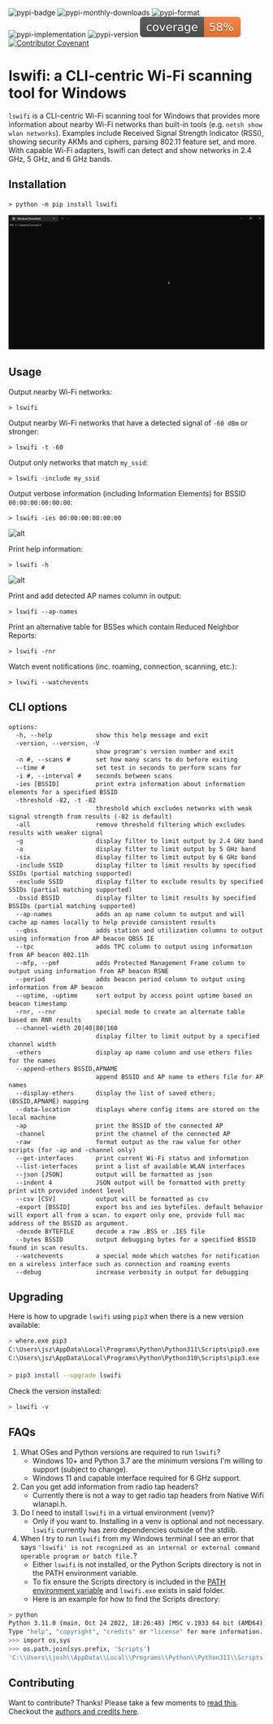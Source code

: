 ![pypi-badge](https://img.shields.io/pypi/v/lswifi) ![pypi-monthly-downloads](https://img.shields.io/pypi/dm/lswifi) ![pypi-format](https://img.shields.io/pypi/format/lswifi) ![pypi-implementation](https://img.shields.io/pypi/implementation/lswifi) ![pypi-version](https://img.shields.io/pypi/pyversions/lswifi) ![coverage-badge](https://raw.githubusercontent.com/joshschmelzle/lswifi/main/coverage.svg) [![Contributor Covenant](https://img.shields.io/badge/Contributor%20Covenant-2.1-4baaaa.svg)](https://github.com/joshschmelzle/lswifi/blob/main/CODE_OF_CONDUCT.md)

lswifi: a CLI-centric Wi-Fi scanning tool for Windows
=====================================================

`lswifi` is a CLI-centric Wi-Fi scanning tool for Windows that provides more information about nearby Wi-Fi networks than built-in tools (e.g. `netsh show wlan networks`). Examples include Received Signal Strength Indicator (RSSI), showing security AKMs and ciphers, parsing 802.11 feature set, and more. With capable Wi-Fi adapters, lswifi can detect and show networks in 2.4 GHz, 5 GHz, and 6 GHz bands.

Installation
------------

``` {.sourceCode .bash}
> python -m pip install lswifi
```

![alt](https://raw.githubusercontent.com/joshschmelzle/lswifi/main/docs/pip_install.gif "animation showing install of lswifi")

Usage
-----

Output nearby Wi-Fi networks:

``` {.sourceCode .bash}
> lswifi
```

Output nearby Wi-Fi networks that have a detected signal of `-60 dBm` or stronger:

``` {.sourceCode .bash}
> lswifi -t -60
```

Output only networks that match `my_ssid`:

``` {.sourceCode .bash}
> lswifi -include my_ssid
```

Output verbose information (including Information Elements) for BSSID `00:00:00:00:00:00`:

``` {.sourceCode .bash}
> lswifi -ies 00:00:00:00:00:00
```

![alt](https://raw.githubusercontent.com/joshschmelzle/lswifi/main/docs/information_elements.gif "animation showing printing verbose information for a particular BSSID")

Print help information:

``` {.sourceCode .bash}
> lswifi -h
```

![alt](https://raw.githubusercontent.com/joshschmelzle/lswifi/main/docs/help_menu.gif "animation showing printing help for lswifi")

Print and add detected AP names column in output:

``` {.sourceCode .bash}
> lswifi --ap-names
```

Print an alternative table for BSSes which contain Reduced Neighbor Reports:

``` {.sourceCode .bash}
> lswifi -rnr
```

Watch event notifications (inc. roaming, connection, scanning, etc.):

``` {.sourceCode .bash}
> lswifi --watchevents
```

CLI options
-----------

```ascii
options:
  -h, --help            show this help message and exit
  -version, --version, -V
                        show program's version number and exit
  -n #, --scans #       set how many scans to do before exiting
  --time #              set test in seconds to perform scans for
  -i #, --interval #    seconds between scans
  -ies [BSSID]          print extra information about information elements for a specified BSSID
  -threshold -82, -t -82
                        threshold which excludes networks with weak signal strength from results (-82 is default)
  -all                  remove threshold filtering which excludes results with weaker signal
  -g                    display filter to limit output by 2.4 GHz band
  -a                    display filter to limit output by 5 GHz band
  -six                  display filter to limit output by 6 GHz band
  -include SSID         display filter to limit results by specified SSIDs (partial matching supported)
  -exclude SSID         display filter to exclude results by specified SSIDs (partial matching supported)
  -bssid BSSID          display filter to limit results by specified BSSIDs (partial matching supported)
  --ap-names            adds an ap name column to output and will cache ap names locally to help provide consistent results
  --qbss                adds station and utilization columns to output using information from AP beacon QBSS IE
  --tpc                 adds TPC column to output using information from AP beacon 802.11h
  --mfp, --pmf          adds Protected Management Frame column to output using information from AP beacon RSNE
  --period              adds beacon period column to output using information from AP beacon
  --uptime, -uptime     sort output by access point uptime based on beacon timestamp
  -rnr, --rnr           special mode to create an alternate table based on RNR results
  --channel-width 20|40|80|160
                        display filter to limit output by a specified channel width
  -ethers               display ap name column and use ethers files for the names
  --append-ethers BSSID,APNAME
                        append BSSID and AP name to ethers file for AP names
  --display-ethers      display the list of saved ethers; (BSSID,APNAME) mapping
  --data-location       displays where config items are stored on the local machine
  -ap                   print the BSSID of the connected AP
  -channel              print the channel of the connected AP
  -raw                  format output as the raw value for other scripts (for -ap and -channel only)
  --get-interfaces      print current Wi-Fi status and information
  --list-interfaces     print a list of available WLAN interfaces
  --json [JSON]         output will be formatted as json
  --indent 4            JSON output will be formatted with pretty print with provided indent level
  --csv [CSV]           output will be formatted as csv
  -export [BSSID]       export bss and ies bytefiles. default behavior will export all from a scan. to export only one, provide full mac address of the BSSID as argument.
  -decode BYTEFILE      decode a raw .BSS or .IES file
  --bytes BSSID         output debugging bytes for a specified BSSID found in scan results.
  --watchevents         a special mode which watches for notification on a wireless interface such as connection and roaming events
  --debug               increase verbosity in output for debugging
```

Upgrading
---------

Here is how to upgrade `lswifi` using `pip3` when there is a new version available:

```bash
> where.exe pip3
C:\Users\jsz\AppData\Local\Programs\Python\Python311\Scripts\pip3.exe
C:\Users\jsz\AppData\Local\Programs\Python\Python310\Scripts\pip3.exe

> pip3 install --upgrade lswifi
```

Check the version installed:

```bash
> lswifi -v
```

FAQs
----

1. What OSes and Python versions are required to run `lswifi`?
    - Windows 10+ and Python 3.7 are the minimum versions I'm willing to support (subject to change).
    - Windows 11 and capable interface required for 6 GHz support.
2. Can you get add information from radio tap headers?
    - Currently there is not a way to get radio tap headers from Native Wifi wlanapi.h.
3. Do I need to install `lswifi` in a virtual environment (venv)?
   - Only if you want to. Installing in a venv is optional and not necessary. `lswifi` currently has zero dependencies outside of the stdlib.
4. When I try to run `lswifi` from my Windows terminal I see an error that says `'lswifi' is not recognized as an internal or external command operable program or batch file.`?
   - Either `lswifi` is not installed, or the Python Scripts directory is not in the PATH environment variable.
   - To fix ensure the Scripts directory is included in the [PATH environment variable](https://learn.microsoft.com/en-us/powershell/module/microsoft.powershell.core/about/about_environment_variables) and `lswifi.exe` exists in said folder.
   - Here is an example for how to find the Scripts directory:

```bash
> python
Python 3.11.0 (main, Oct 24 2022, 18:26:48) [MSC v.1933 64 bit (AMD64)] on win32
Type "help", "copyright", "credits" or "license" for more information.
>>> import os,sys
>>> os.path.join(sys.prefix, 'Scripts')
'C:\\Users\\josh\\AppData\\Local\\Programs\\Python\\Python311\\Scripts'
```

Contributing
------------

Want to contribute? Thanks! Please take a few moments to [read this](https://github.com/joshschmelzle/lswifi/blob/main/CONTRIBUTING.md). Checkout the [authors and credits here](AUTHORS.md).
